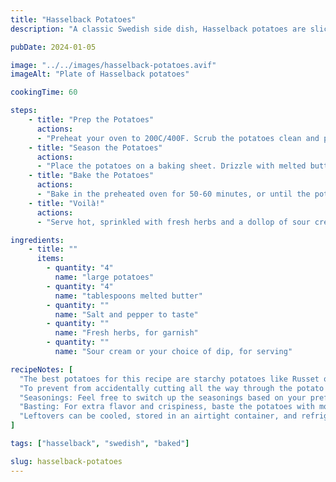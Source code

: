 ```yaml
---
title: "Hasselback Potatoes"
description: "A classic Swedish side dish, Hasselback potatoes are sliced into thin wedges but left joined at the bottom, drizzled with melted butter, and roasted to golden crispy perfection. Simple yet delectably crispy and buttery."

pubDate: 2024-01-05

image: "../../images/hasselback-potatoes.avif"
imageAlt: "Plate of Hasselback potatoes"

cookingTime: 60

steps:
    - title: "Prep the Potatoes"
      actions:
      - "Preheat your oven to 200C/400F. Scrub the potatoes clean and pat dry. Slice across each potato, creating thin slices, but be careful not to cut all the way through."
    - title: "Season the Potatoes"
      actions:
      - "Place the potatoes on a baking sheet. Drizzle with melted butter, making sure to get in between the slices. Season with salt and pepper."
    - title: "Bake the Potatoes"
      actions:
      - "Bake in the preheated oven for 50-60 minutes, or until the potatoes are crispy on the edges and easily pierced in the middles with a knife."
    - title: "Voilà!"
      actions:
      - "Serve hot, sprinkled with fresh herbs and a dollop of sour cream or your choice of dip."

ingredients:
    - title: ""
      items:
        - quantity: "4"
          name: "large potatoes"
        - quantity: "4"
          name: "tablespoons melted butter"
        - quantity: ""
          name: "Salt and pepper to taste"
        - quantity: ""
          name: "Fresh herbs, for garnish"
        - quantity: ""
          name: "Sour cream or your choice of dip, for serving"

recipeNotes: [
  "The best potatoes for this recipe are starchy potatoes like Russet or Yukon Gold.",
  "To prevent from accidentally cutting all the way through the potato while creating the slices, you can place chopsticks or wooden spoons on either side of the potato.",
  "Seasonings: Feel free to switch up the seasonings based on your preference. Some delicious options include garlic powder, rosemary, or cheese.",
  "Basting: For extra flavor and crispiness, baste the potatoes with more butter halfway through the baking process.",
  "Leftovers can be cooled, stored in an airtight container, and refrigerated for up to 3 days. Reheat in the oven or microwave until warm."
]

tags: ["hasselback", "swedish", "baked"]

slug: hasselback-potatoes
---
```

